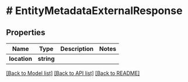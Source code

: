 # # EntityMetadataExternalResponse

## Properties

Name | Type | Description | Notes
------------ | ------------- | ------------- | -------------
**location** | **string** |  |

[[Back to Model list]](../../README.md#models) [[Back to API list]](../../README.md#endpoints) [[Back to README]](../../README.md)
